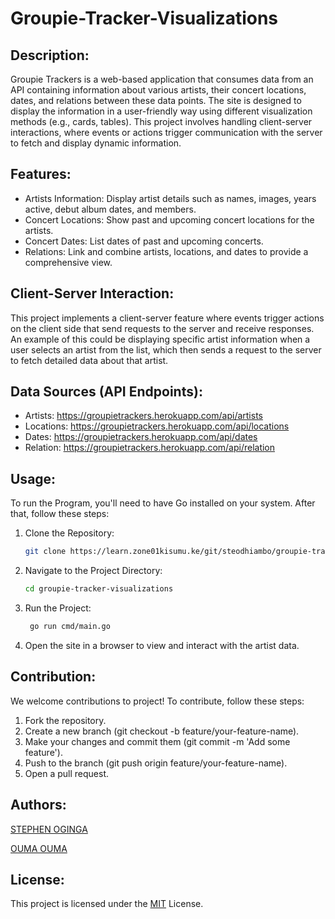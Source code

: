 # Groupie-Tracker-Visualizations

## Description:

Groupie Trackers is a web-based application that consumes data from an API containing information about various artists, their concert locations, dates, and relations between these data points. The site is designed to display the information in a user-friendly way using different visualization methods (e.g., cards, tables). This project involves handling client-server interactions, where events or actions trigger communication with the server to fetch and display dynamic information.
## Features:
- Artists Information: Display artist details such as names, images, years active, debut album dates, and members.
- Concert Locations: Show past and upcoming concert locations for the artists.
- Concert Dates: List dates of past and upcoming concerts.
- Relations: Link and combine artists, locations, and dates to provide a comprehensive    view.

## Client-Server Interaction:

This project implements a client-server feature where events trigger actions on the client side that send requests to the server and receive responses. An example of this could be displaying specific artist information when a user selects an artist from the list, which then sends a request to the server to fetch detailed data about that artist.
## Data Sources (API Endpoints):

* Artists: https://groupietrackers.herokuapp.com/api/artists
* Locations: https://groupietrackers.herokuapp.com/api/locations
* Dates: https://groupietrackers.herokuapp.com/api/dates
* Relation: https://groupietrackers.herokuapp.com/api/relation

## Usage:

To run the Program, you'll need to have Go installed on your system. After that, follow these steps:
1. Clone the Repository:
   ```sh
   git clone https://learn.zone01kisumu.ke/git/steodhiambo/groupie-tracker-visualizations.git
2. Navigate to the Project Directory:
   ```sh
   cd groupie-tracker-visualizations
   ```
   
3. Run the Project:
   ```sh
    go run cmd/main.go
   ```

4. Open the site in a browser to view and interact with the artist data.

## Contribution:

We welcome contributions to project! To contribute, follow these steps:
1. Fork the repository.
2. Create a new branch (git checkout -b feature/your-feature-name).
3. Make your changes and commit them (git commit -m 'Add some feature').
4. Push to the branch (git push origin feature/your-feature-name).
5. Open a pull request.

## Authors:

[STEPHEN OGINGA](https://learn.zone01kisumu.ke/git/steodhiambo)

[OUMA OUMA](https://learn.zone01kisumu.ke/git/oumaouma)

## License:

This project is licensed under the [MIT](https://opensource.org/license/mit) License.


